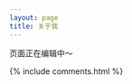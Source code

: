 ```yaml
---
layout: page
title: 关于我 
---
```


页面正在编辑中～
<p>
<p>

<p>


<p>


<p>


<p>


<p> 


<p> 

<p> 

<p> 


{% include comments.html %}

